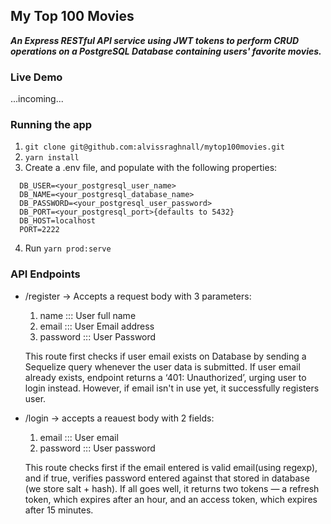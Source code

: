## My Top 100 Movies

 ___**An Express RESTful API service using JWT tokens to perform CRUD operations on a PostgreSQL Database containing users' favorite movies.**___
 
 
### Live Demo
...incoming...

### Running the app
1. `git clone git@github.com:alvissraghnall/mytop100movies.git`
2. `yarn install`
3. Create a .env file, and populate with the following properties:
  ```
    DB_USER=<your_postgresql_user_name>
    DB_NAME=<your_postgresql_database_name>
    DB_PASSWORD=<your_postgresql_user_password>
    DB_PORT=<your_postgresql_port>{defaults to 5432}
    DB_HOST=localhost
    PORT=2222
  ```
4. Run `yarn prod:serve`


### API Endpoints

- /register -> Accepts a request body with 3 parameters:
  1. name ::: User full name
  2. email ::: User Email address
  3. password ::: User Password
  
  This route first checks if user email exists on Database by sending a Sequelize query whenever the user data is submitted. 
  If user email already exists, endpoint returns a ‘401: Unauthorized’, urging user to login instead.
  However, if email isn't in use yet, it successfully registers user.


- /login -> accepts a reauest body with 2 fields:
  1. email ::: User email
  2. password ::: User password
  
  This route checks first if the email entered is valid email(using regexp), and if true, verifies password entered against that stored in database (we store salt + hash). If all goes well, it returns two tokens — a refresh token, which expires after an hour, and an access token, which expires after 15 minutes.
  